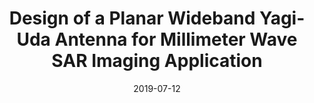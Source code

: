 ---
draft: false
doi: 10.1109/APUSNCURSINRSM.2019.8888588
title: Design of a Planar Wideband Yagi-Uda Antenna for Millimeter Wave SAR Imaging Application

publication_types:
  - "1"
authors:
  - Yuan Gao
  - Mohammad Tayeb Ghasr
  - Reza Zoughi
publication: In *IEEE International Symposium on Antennas and Propagation and USNC-URSI Radio Science Meeting*
publication_short: In *IEEE International Symposium on Antennas and Propagation and USNC-URSI Radio Science Meeting*
featured: false
image:
  filename: featured
  focal_point: Smart
  preview_only: false
date: 2019-07-12
---